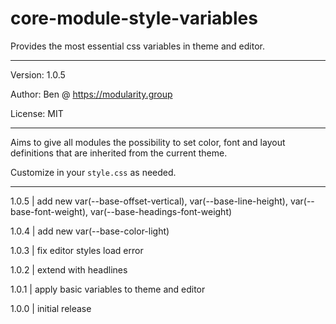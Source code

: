 # core-module-style-variables

Provides the most essential css variables in theme and editor.

---

Version: 1.0.5

Author: Ben @ https://modularity.group

License: MIT

---

Aims to give all modules the possibility to set color, font and layout definitions that are inherited from the current theme.

Customize in your `style.css` as needed.

---

1.0.5 | add new var(--base-offset-vertical), var(--base-line-height), var(--base-font-weight), var(--base-headings-font-weight)

1.0.4 | add new var(--base-color-light)

1.0.3 | fix editor styles load error

1.0.2 | extend with headlines

1.0.1 | apply basic variables to theme and editor

1.0.0 | initial release
